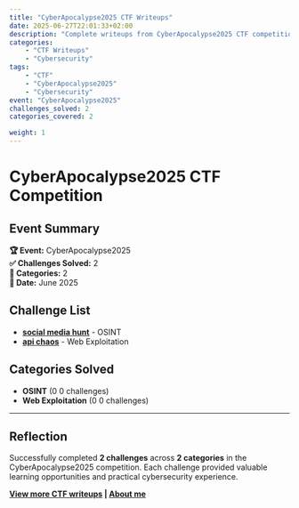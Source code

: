 ```yaml
---
title: "CyberApocalypse2025 CTF Writeups"
date: 2025-06-27T22:01:33+02:00
description: "Complete writeups from CyberApocalypse2025 CTF competition - 2 challenges solved across 2 categories"
categories:
    - "CTF Writeups"
    - "Cybersecurity"
tags:
    - "CTF"
    - "CyberApocalypse2025"
    - "Cybersecurity"
event: "CyberApocalypse2025"
challenges_solved: 2
categories_covered: 2

weight: 1
---
```


# CyberApocalypse2025 CTF Competition

## Event Summary

**🏆 Event:** CyberApocalypse2025  
**✅ Challenges Solved:** 2  
**🎯 Categories:** 2  
**📅 Date:** June 2025



## Challenge List

- **[social media hunt](/ctf/cyberapocalypse2025/social-media-hunt/)** - OSINT
- **[api chaos](/ctf/cyberapocalypse2025/api-chaos/)** - Web Exploitation


## Categories Solved

- **OSINT** (0
0 challenges)
- **Web Exploitation** (0
0 challenges)

---

## Reflection

Successfully completed **2 challenges** across **2 categories** in the CyberApocalypse2025 competition. Each challenge provided valuable learning opportunities and practical cybersecurity experience.

**[View more CTF writeups](/ctf) | [About me](/about)**
